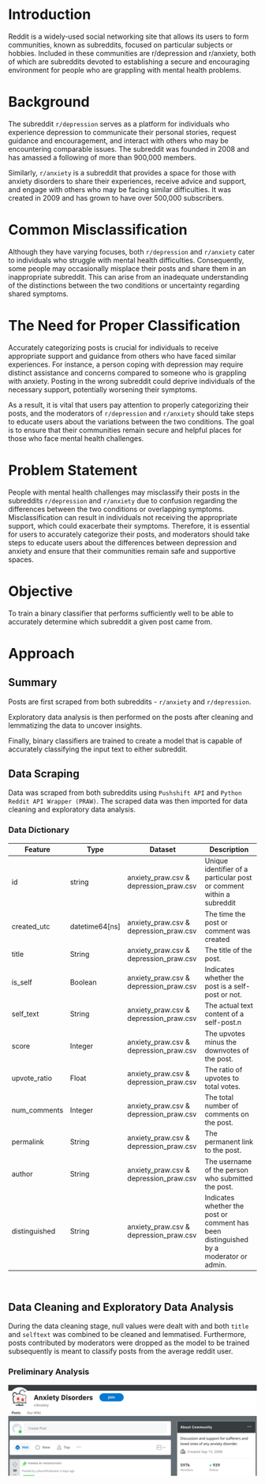 # Introduction
Reddit is a widely-used social networking site that allows its users to form communities, known as subreddits, focused on particular subjects or hobbies. Included in these communities are r/depression and r/anxiety, both of which are subreddits devoted to establishing a secure and encouraging environment for people who are grappling with mental health problems.

# Background
The subreddit `r/depression` serves as a platform for individuals who experience depression to communicate their personal stories, request guidance and encouragement, and interact with others who may be encountering comparable issues. The subreddit was founded in 2008 and has amassed a following of more than 900,000 members.

Similarly, `r/anxiety` is a subreddit that provides a space for those with anxiety disorders to share their experiences, receive advice and support, and engage with others who may be facing similar difficulties. It was created in 2009 and has grown to have over 500,000 subscribers.

# Common Misclassification
Although they have varying focuses, both `r/depression` and `r/anxiety` cater to individuals who struggle with mental health difficulties. Consequently, some people may occasionally misplace their posts and share them in an inappropriate subreddit. This can arise from an inadequate understanding of the distinctions between the two conditions or uncertainty regarding shared symptoms.

# The Need for Proper Classification
Accurately categorizing posts is crucial for individuals to receive appropriate support and guidance from others who have faced similar experiences. For instance, a person coping with depression may require distinct assistance and concerns compared to someone who is grappling with anxiety. Posting in the wrong subreddit could deprive individuals of the necessary support, potentially worsening their symptoms.

As a result, it is vital that users pay attention to properly categorizing their posts, and the moderators of `r/depression` and `r/anxiety` should take steps to educate users about the variations between the two conditions. The goal is to ensure that their communities remain secure and helpful places for those who face mental health challenges.

# Problem Statement
People with mental health challenges may misclassify their posts in the subreddits `r/depression` and `r/anxiety` due to confusion regarding the differences between the two conditions or overlapping symptoms. Misclassification can result in individuals not receiving the appropriate support, which could exacerbate their symptoms. Therefore, it is essential for users to accurately categorize their posts, and moderators should take steps to educate users about the differences between depression and anxiety and ensure that their communities remain safe and supportive spaces.

# Objective
To train a binary classifier that performs sufficiently well to be able to accurately determine which subreddit a given post came from.

# Approach
## Summary
Posts are first scraped from both subreddits - `r/anxiety` and `r/depression`.

Exploratory data analysis is then performed on the posts after cleaning and lemmatizing the data to uncover insights.

Finally, binary classifiers are trained to create a model that is capable of accurately classifying the input text to either subreddit.

## Data Scraping
Data was scraped from both subreddits using `Pushshift API` and `Python Reddit API Wrapper (PRAW)`. The scraped data was then imported for data cleaning and exploratory data analysis.

### Data Dictionary
|Feature|Type|Dataset|Description|
|---|---|---|---|
|id|string|anxiety_praw.csv & depression_praw.csv|Unique identifier of a particular post or comment within a subreddit|
|created_utc|datetime64[ns]|anxiety_praw.csv & depression_praw.csv|The time the post or comment was created|
|title|String|anxiety_praw.csv & depression_praw.csv|The title of the post.|
|is_self|Boolean|anxiety_praw.csv & depression_praw.csv|Indicates whether the post is a self-post or not.|
|self_text|String|anxiety_praw.csv & depression_praw.csv|The actual text content of a self-post.n|
|score|Integer|anxiety_praw.csv & depression_praw.csv|The upvotes minus the downvotes of the post.|
|upvote_ratio|Float|anxiety_praw.csv & depression_praw.csv|The ratio of upvotes to total votes.|
|num_comments|Integer|anxiety_praw.csv & depression_praw.csv|The total number of comments on the post.|
|permalink|String|anxiety_praw.csv & depression_praw.csv|The permanent link to the post.|
|author|String|anxiety_praw.csv & depression_praw.csv|The username of the person who submitted the post.|
|distinguished|String|anxiety_praw.csv & depression_praw.csv|Indicates whether the post or comment has been distinguished by a moderator or admin.|

</br>

## Data Cleaning and Exploratory Data Analysis
During the data cleaning stage, null values were dealt with and both `title` and `selftext` was combined to be cleaned and lemmatised. Furthermore, posts contributed by moderators were dropped as the model to be trained subsequently is meant to classify posts from the average reddit user.

### Preliminary Analysis
![](https://github.com/nicholas-khoo/Subreddit-Natural-Language-Processing-Binary-Classification/blob/main/images/r_anxiety_subreddit_info.png)
